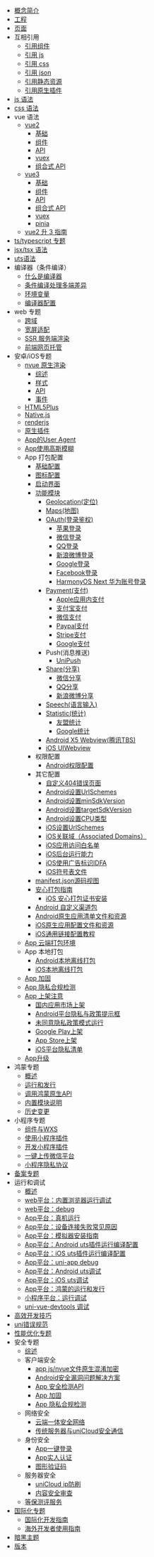 * [概念简介](README.md)
* [工程](project.md)
* [页面](page.md)
* 互相引用
  * [引用组件](page-component.md)
  * [引用 js](page-script.md)
  * [引用 css](page-style.md)
  * [引用 json](page-json.md)
  * [引用静态资源](page-static-assets.md)
  * [引用原生插件](/plugin/native-plugin.md)
* [js 语法](syntax-js.md)
* [css 语法](syntax-css.md)
* vue 语法
  * [vue2](vue-basics.md)
    * [基础](vue-basics.md)
    * [组件](vue-components.md)
    * [API](vue-api.md)
    * [vuex](vue-vuex.md)
    * [组合式 API](vue-composition-api.md)
  * [vue3](vue3-basics.md)
    * [基础](vue3-basics.md)
    * [组件](vue3-components.md)
    * [API](vue3-api.md)
    * [组合式 API](vue3-composition-api.md)
    * [vuex](vue3-vuex.md)
    * [pinia](vue3-pinia.md)
  * [vue2 升 3 指南](migration-to-vue3.md)
* [ts/typescript 专题](typescript-subject.md)
* [jsx/tsx 语法](syntax-jsx.md)
* [uts语法](https://doc.dcloud.net.cn/uni-app-x/uts/)
* 编译器（条件编译）
  * [什么是编译器](compiler.md)
  * [条件编译处理多端差异](platform.md)
  * [环境变量](env.md)
  * [编译器配置](compiler-config.md)
* web 专题
  * [跨域](CORS.md)
  * [宽屏适配](adapt.md)
  * [SSR 服务端渲染](ssr.md)
  * [前端网页托管](https://doc.dcloud.net.cn/uniCloud/hosting.html)
* 安卓/iOS专题
  * [nvue 原生渲染](nvue-outline.md)
    * [综述](nvue-outline.md)
    * [样式](nvue-css.md)
    * [API](nvue-api.md)
    * [事件](nvue-event.md)
  * [HTML5Plus](use-html5plus.md)
  * [Native.js](native-js.md)
  * [renderjs](renderjs.md)
  * [原生插件](https://nativesupport.dcloud.net.cn/NativePlugin/README)
  * [App的User Agent](app-useragent.md)
  * [App使用高斯模糊](app-blureffect.md)
  * App 打包配置
    * [基础配置](app-base.md)
    * [图标配置](app-icons.md)
    * [启动界面](app-splashscreen.md)
    * [功能模块](app-modules.md)
      * [Geolocation(定位)](app-geolocation.md)
      * [Maps(地图)](app-maps.md)
      * [OAuth(登录鉴权)](app-oauth.md)
        * [苹果登录](app-oauth-apple.md)
        * [微信登录](app-oauth-weixin.md)
        * [QQ登录](app-oauth-qq.md)
        * [新浪微博登录](app-oauth-weibo.md)
        * [Google登录](app-oauth-google.md)
        * [Facebook登录](app-oauth-facebook.md)
        * [HarmonyOS Next 华为账号登录](app-oauth-huawei.md)
      * [Payment(支付)](app-payment.md)
        * [Apple应用内支付](app-payment-aip.md)
        * [支付宝支付](app-payment-alipay.md)
        * [微信支付](app-payment-weixin.md)
        * [Paypal支付](app-payment-paypal.md)
        * [Stripe支付](app-payment-stripe.md)
        * [Google支付](app-payment-google.md)
      * Push(消息推送)
        * [UniPush](app-push-unipush.md)
      * [Share(分享)](app-share.md)
        * [微信分享](app-share-weixin.md)
        * [QQ分享](app-share-qq.md)
        * [新浪微博分享](app-share-weibo.md)
      * [Speech(语言输入)](app-speech.md)
      * [Statistic(统计)](app-statistic.md)
        * [友盟统计](app-statistic-umeng.md)
        * [Google统计](app-statistic-google.md)
      * [Android X5 Webview(腾讯TBS)](app-android-x5.md)
      * [iOS UIWebview](app-ios-uiwebview.md)
    * 权限配置
      * [Android权限配置](app-permission-android.md)
	* 其它配置
      * [自定义404错误页面](app-webview-error.md)
      * [Android设置UrlSchemes](app-android-schemes.md)
      * [Android设置minSdkVersion](app-android-minsdkversion.md)
      * [Android设置targetSdkVersion](app-android-targetsdkversion.md)
      * [Android设置CPU类型](app-android-abifilters.md)
      * [iOS设置UrlSchemes](app-ios-schemes.md)
      * [iOS关联域（Associated Domains）](app-ios-capabilities.md#associateddomains)
      * [iOS应用访问白名单](app-ios-schemewhitelist.md)
      * [iOS后台运行能力](app-ios-uibackgroundmodes.md)
      * [iOS使用广告标识IDFA](app-ios-idfa.md)
      * [iOS符号表文件](app-ios-dsym.md)
    * [manifest.json源码视图](/collocation/manifest-app.md)
    * [安心打包指南](build/SafePack.md)
      * [iOS 安心打包证书安装](build/iosSafePack.md)
    * [Android 自定义渠道包](build/AndroidChannel.md)
    * [Android原生应用清单文件和资源](app-nativeresource-android.md)
    * [iOS原生应用配置文件和资源](app-nativeresource-ios.md)
    * [iOS通用链接配置教程](app-ios-capabilities.md)
  * [App 云端打包环境](app-env.md)
  * App 本地打包
    * [Android本地离线打包](https://nativesupport.dcloud.net.cn/AppDocs/usesdk/android)
    * [iOS本地离线打包](https://nativesupport.dcloud.net.cn/AppDocs/usesdk/ios)
  * [App 加固](app-security.md)
  * [App 隐私合规检测](app-privacy-detect.md)
  * [App 上架注意](store.md)
    * [国内应用市场上架](android-store.md)
    * [Android平台隐私与政策提示框](app-privacy-android.md)
    * [未同意隐私政策模式运行](app-disagreemode.md)
    * [Google Play上架](android-gp.md)
    * [App Store上架](ios-app-store.md)
    * [iOS平台隐私清单](app-ios-privacyinfo.md)
  * [App升级](https://doc.dcloud.net.cn/uniCloud/upgrade-center.html)
* 鸿蒙专题
  * [概述](harmony/intro.md)
  * [运行和发行](harmony/runbuild.md)
  * [调用鸿蒙原生API](harmony/native-api.md)
  * [内置模块说明](harmony/built-in-module.md)
  * [历史变更](harmony/history.md)
* 小程序专题
  * [组件与WXS](miniprogram-subject.md)
  * [使用小程序插件](mp-weixin-plugin.md)
  * [开发小程序插件](mp-weixin-plugin-dev.md)
  * [一键上传微信平台](build/publish-mp-weixin-cli.md)
  * [小程序隐私协议](mp-weixin-user-privacy.md)
* [备案专题](beian.md)
* 运行和调试
  * [概述](run-and-debug.md)
  * [web平台：内置浏览器运行调试](debug/debug-web-via-hx.md)
  * [web平台：debug](debug/debug-web-via-chrome.md)
  * [App平台：真机运行](run/run-app.md)
  * [App平台：设备连接失败常见原因](run/run-app-faq.md)
  * [App平台：模拟器安装指南](run/installSimulator.md)
  * [App平台：Android uts插件运行编译配置](run/uts-development-android.md)
  * [App平台：iOS uts插件运行编译配置](run/uts-development-ios.md)
  * [App平台：uni-app debug](debug/debug-app.md)
  * [App平台：Android uts调试](debug/uni-uts-debug.md)
  * [App平台：iOS uts调试](debug/uni-uts-debug-ios.md)
  * [App平台：鸿蒙的运行和发行](run/run-app-harmony.md)
  * [小程序平台：运行调试](debug/debug-mp.md)
  * [uni-vue-devtools 调试](debug/uni-vue-devtools.md)
* [高效开发技巧](snippet.md)
* [uni错误规范](err-spec.md)
* [性能优化专题](performance.md)
* 安全专题
  * [综述](safe.md)
  * 客户端安全
    * [app js/nvue文件原生混淆加密](app-sec-confusion.md)
	* [Android安全漏洞问题解决方案](app-sec-android.md)
    * [App 安全检测API](app-sec-api.md)
	* [App 加固](app-security.md)
	* [App 隐私合规检测](app-privacy-detect.md)
  * 网络安全
    * [云端一体安全网络](https://doc.dcloud.net.cn/uniCloud/secure-network.html)
    * [传统服务器与uniCloud安全通信](https://doc.dcloud.net.cn/uniCloud/uni-cloud-s2s.html)
  * 身份安全
    * [App一键登录](/univerify.md)
    * [App实人认证](https://doc.dcloud.net.cn/uniCloud/frv/intro.html)
    * [图形验证码](https://doc.dcloud.net.cn/uniCloud/uni-captcha.html)
  * 服务器安全
    * [uniCloud ip防刷](https://doc.dcloud.net.cn/uniCloud/ip-filter.html)
    * [内容安全审查](https://ext.dcloud.net.cn/plugin?id=5460)
  * [等保测评服务](djbh.md)
* [国际化专题](i18n.md)
	* [国际化开发指南](i18n.md)
	* [海外开发者使用指南](internationalization.md)
* [暗黑主题](darkmode.md)
* [版本](version.md)
